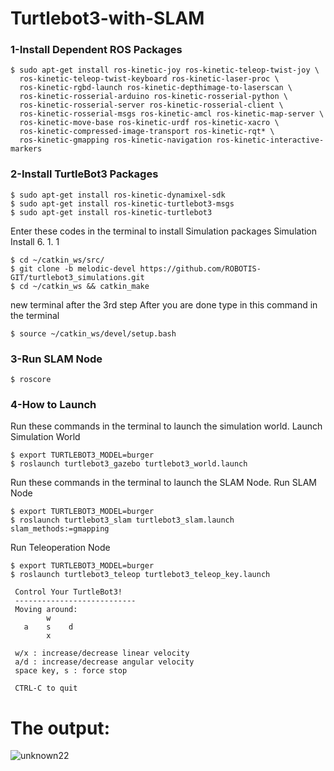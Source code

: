 # Turtlebot3-with-SLAM

### 1-Install Dependent ROS Packages
```
$ sudo apt-get install ros-kinetic-joy ros-kinetic-teleop-twist-joy \
  ros-kinetic-teleop-twist-keyboard ros-kinetic-laser-proc \
  ros-kinetic-rgbd-launch ros-kinetic-depthimage-to-laserscan \
  ros-kinetic-rosserial-arduino ros-kinetic-rosserial-python \
  ros-kinetic-rosserial-server ros-kinetic-rosserial-client \
  ros-kinetic-rosserial-msgs ros-kinetic-amcl ros-kinetic-map-server \
  ros-kinetic-move-base ros-kinetic-urdf ros-kinetic-xacro \
  ros-kinetic-compressed-image-transport ros-kinetic-rqt* \
  ros-kinetic-gmapping ros-kinetic-navigation ros-kinetic-interactive-markers
```
### 2-Install TurtleBot3 Packages
```
$ sudo apt-get install ros-kinetic-dynamixel-sdk
$ sudo apt-get install ros-kinetic-turtlebot3-msgs
$ sudo apt-get install ros-kinetic-turtlebot3
```

Enter these codes in the terminal to install Simulation packages Simulation Install 6. 1. 1
```
$ cd ~/catkin_ws/src/
$ git clone -b melodic-devel https://github.com/ROBOTIS-GIT/turtlebot3_simulations.git
$ cd ~/catkin_ws && catkin_make
```
new terminal after the 3rd step After you are done type in this command in the terminal
```
$ source ~/catkin_ws/devel/setup.bash
```

### 3-Run SLAM Node
```
$ roscore
```
### 4-How to Launch


Run these commands in the terminal to launch the simulation world. Launch Simulation World
```
$ export TURTLEBOT3_MODEL=burger
$ roslaunch turtlebot3_gazebo turtlebot3_world.launch
```
Run these commands in the terminal to launch the SLAM Node. Run SLAM Node
```
$ export TURTLEBOT3_MODEL=burger
$ roslaunch turtlebot3_slam turtlebot3_slam.launch slam_methods:=gmapping
```
Run Teleoperation Node
```
$ export TURTLEBOT3_MODEL=burger
$ roslaunch turtlebot3_teleop turtlebot3_teleop_key.launch

 Control Your TurtleBot3!
 ---------------------------
 Moving around:
        w
   a    s    d
        x

 w/x : increase/decrease linear velocity
 a/d : increase/decrease angular velocity
 space key, s : force stop

 CTRL-C to quit
```
# The output:
![unknown22](https://user-images.githubusercontent.com/86229247/183265098-0394370a-f427-492d-a7c5-ab87bdb56391.png)
